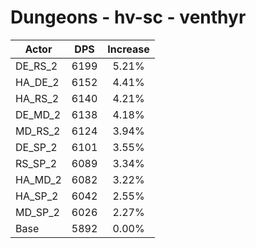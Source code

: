 # Dungeons - hv-sc - venthyr
| Actor | DPS | Increase |
|---|:---:|:---:|
|DE_RS_2|6199|5.21%|
|HA_DE_2|6152|4.41%|
|HA_RS_2|6140|4.21%|
|DE_MD_2|6138|4.18%|
|MD_RS_2|6124|3.94%|
|DE_SP_2|6101|3.55%|
|RS_SP_2|6089|3.34%|
|HA_MD_2|6082|3.22%|
|HA_SP_2|6042|2.55%|
|MD_SP_2|6026|2.27%|
|Base|5892|0.00%|
